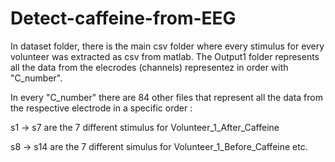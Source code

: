 # Detect-caffeine-from-EEG

In dataset folder, there is the main csv folder where every stimulus for every volunteer was extracted as csv from matlab.
The Output1 folder represents all the data from the elecrodes (channels) representez in order with "C_number". 

In every "C_number" there are 84 other files that represent all the data from the respective electrode in a specific order : 

s1 -> s7 are the 7 different stimulus for Volunteer_1_After_Caffeine

s8 -> s14 are the 7 different simulus for Volunteer_1_Before_Caffeine etc.
